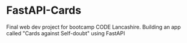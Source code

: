 # FastAPI-Cards

Final web dev project for bootcamp CODE Lancashire. 
Building an app called "Cards against Self-doubt" using FastAPI
